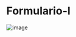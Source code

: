 # Formulario-I
![image](https://user-images.githubusercontent.com/71258083/210256680-190a9c95-3cc9-4616-9bab-4321bb4356e8.png)
